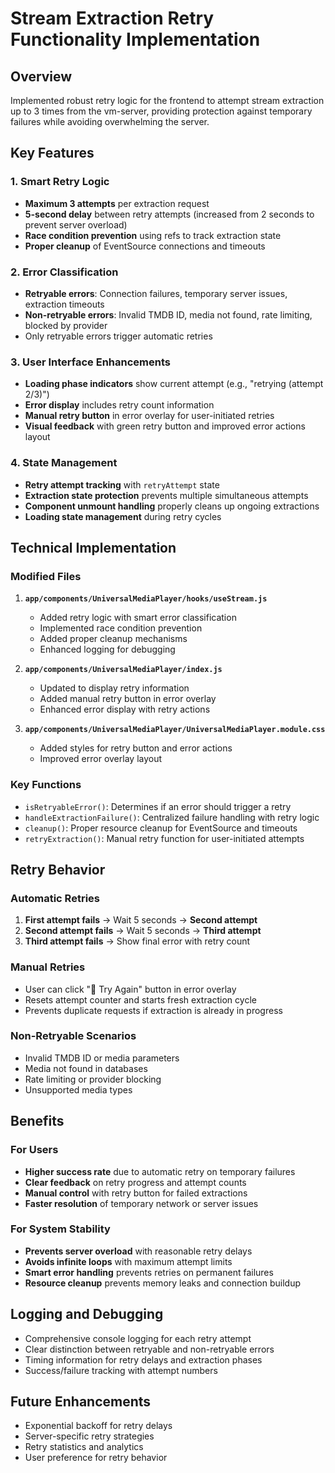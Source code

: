 # Stream Extraction Retry Functionality Implementation

## Overview
Implemented robust retry logic for the frontend to attempt stream extraction up to 3 times from the vm-server, providing protection against temporary failures while avoiding overwhelming the server.

## Key Features

### 1. Smart Retry Logic
- **Maximum 3 attempts** per extraction request
- **5-second delay** between retry attempts (increased from 2 seconds to prevent server overload)
- **Race condition prevention** using refs to track extraction state
- **Proper cleanup** of EventSource connections and timeouts

### 2. Error Classification
- **Retryable errors**: Connection failures, temporary server issues, extraction timeouts
- **Non-retryable errors**: Invalid TMDB ID, media not found, rate limiting, blocked by provider
- Only retryable errors trigger automatic retries

### 3. User Interface Enhancements
- **Loading phase indicators** show current attempt (e.g., "retrying (attempt 2/3)")
- **Error display** includes retry count information
- **Manual retry button** in error overlay for user-initiated retries
- **Visual feedback** with green retry button and improved error actions layout

### 4. State Management
- **Retry attempt tracking** with `retryAttempt` state
- **Extraction state protection** prevents multiple simultaneous attempts
- **Component unmount handling** properly cleans up ongoing extractions
- **Loading state management** during retry cycles

## Technical Implementation

### Modified Files
1. **`app/components/UniversalMediaPlayer/hooks/useStream.js`**
   - Added retry logic with smart error classification
   - Implemented race condition prevention
   - Added proper cleanup mechanisms
   - Enhanced logging for debugging

2. **`app/components/UniversalMediaPlayer/index.js`**
   - Updated to display retry information
   - Added manual retry button in error overlay
   - Enhanced error display with retry actions

3. **`app/components/UniversalMediaPlayer/UniversalMediaPlayer.module.css`**
   - Added styles for retry button and error actions
   - Improved error overlay layout

### Key Functions
- `isRetryableError()`: Determines if an error should trigger a retry
- `handleExtractionFailure()`: Centralized failure handling with retry logic
- `cleanup()`: Proper resource cleanup for EventSource and timeouts
- `retryExtraction()`: Manual retry function for user-initiated attempts

## Retry Behavior

### Automatic Retries
1. **First attempt fails** → Wait 5 seconds → **Second attempt**
2. **Second attempt fails** → Wait 5 seconds → **Third attempt**
3. **Third attempt fails** → Show final error with retry count

### Manual Retries
- User can click "🔄 Try Again" button in error overlay
- Resets attempt counter and starts fresh extraction cycle
- Prevents duplicate requests if extraction is already in progress

### Non-Retryable Scenarios
- Invalid TMDB ID or media parameters
- Media not found in databases
- Rate limiting or provider blocking
- Unsupported media types

## Benefits

### For Users
- **Higher success rate** due to automatic retry on temporary failures
- **Clear feedback** on retry progress and attempt counts
- **Manual control** with retry button for failed extractions
- **Faster resolution** of temporary network or server issues

### For System Stability
- **Prevents server overload** with reasonable retry delays
- **Avoids infinite loops** with maximum attempt limits
- **Smart error handling** prevents retries on permanent failures
- **Resource cleanup** prevents memory leaks and connection buildup

## Logging and Debugging
- Comprehensive console logging for each retry attempt
- Clear distinction between retryable and non-retryable errors
- Timing information for retry delays and extraction phases
- Success/failure tracking with attempt numbers

## Future Enhancements
- Exponential backoff for retry delays
- Server-specific retry strategies
- Retry statistics and analytics
- User preference for retry behavior